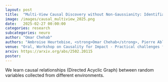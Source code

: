 ```yaml
---
layout: post
title:  "Multi-View Causal Discovery without Non-Gaussianity: Identifiability and Algorithms"
image: /images/causal_multiview_2025.png
date:   2025-02-27 00:00:00
categories: research
subcategories: neuro
author: "Omar Chehab"
authors: "Ambroise Heurtebise, <strong>Omar Chehab</strong>, Pierre Ablin, Alexandre Gramfort, Aapo Hyvärinen"
venue: "Oral, Workshop on Causality for Impact - Practical challenges for real-world applications of causal methods, EurIPS"
arxiv: https://arxiv.org/abs/2502.20115
poster: 
---
```

We learn causal relationships (Directed Acyclic Graph) between random variables collected from different environments.
